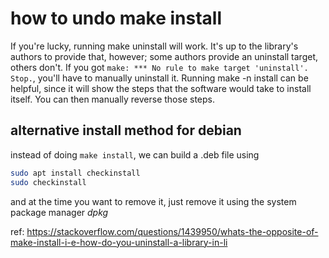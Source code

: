 # how to undo make install

If you're lucky, running make uninstall will work. It's up to the library's authors to provide that, however; some authors provide an uninstall target, others don't. If you got `make: *** No rule to make target 'uninstall'.  Stop.`, you'll have to manually uninstall it. Running make -n install can be helpful, since it will show the steps that the software would take to install itself. You can then manually reverse those steps.

## alternative install method for debian

instead of doing `make install`, we can build a .deb file using

```bash
sudo apt install checkinstall
sudo checkinstall
```

and at the time you want to remove it, just remove it using the system package manager *dpkg*

ref: <https://stackoverflow.com/questions/1439950/whats-the-opposite-of-make-install-i-e-how-do-you-uninstall-a-library-in-li>